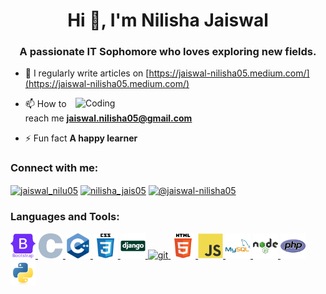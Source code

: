<h1 align="center">Hi 👋, I'm Nilisha Jaiswal</h1>
<h3 align="center">A passionate IT Sophomore who loves exploring new fields.</h3>

- 📝 I regularly write articles on [https://jaiswal-nilisha05.medium.com/](https://jaiswal-nilisha05.medium.com/)
<img align="right" alt="Coding" width="400" src="https://cdn.dribbble.com/users/10549/screenshots/6139254/meditate.png">

- 📫 How to reach me **jaiswal.nilisha05@gmail.com**

- ⚡ Fun fact **A happy learner**

<h3 align="left">Connect with me:</h3>
<p align="left">
<a href="https://twitter.com/jaiswal_nilu05" target="blank"><img align="center" src="https://cdn.jsdelivr.net/npm/simple-icons@3.0.1/icons/twitter.svg" alt="jaiswal_nilu05" height="30" width="40" /></a>
<a href="https://instagram.com/nilisha_jais05" target="blank"><img align="center" src="https://cdn.jsdelivr.net/npm/simple-icons@3.0.1/icons/instagram.svg" alt="nilisha_jais05" height="30" width="40" /></a>
<a href="https://medium.com/@jaiswal-nilisha05" target="blank"><img align="center" src="https://cdn.jsdelivr.net/npm/simple-icons@3.0.1/icons/medium.svg" alt="@jaiswal-nilisha05" height="30" width="40" /></a>
</p>

<h3 align="left">Languages and Tools:</h3>
<p align="left"> <a href="https://getbootstrap.com" target="_blank"> <img src="https://raw.githubusercontent.com/devicons/devicon/master/icons/bootstrap/bootstrap-plain-wordmark.svg" alt="bootstrap" width="40" height="40"/> </a> <a href="https://www.cprogramming.com/" target="_blank"> <img src="https://raw.githubusercontent.com/devicons/devicon/master/icons/c/c-original.svg" alt="c" width="40" height="40"/> </a> <a href="https://www.w3schools.com/cpp/" target="_blank"> <img src="https://raw.githubusercontent.com/devicons/devicon/master/icons/cplusplus/cplusplus-original.svg" alt="cplusplus" width="40" height="40"/> </a> <a href="https://www.w3schools.com/css/" target="_blank"> <img src="https://raw.githubusercontent.com/devicons/devicon/master/icons/css3/css3-original-wordmark.svg" alt="css3" width="40" height="40"/> </a> <a href="https://www.djangoproject.com/" target="_blank"> <img src="https://raw.githubusercontent.com/devicons/devicon/master/icons/django/django-original.svg" alt="django" width="40" height="40"/> </a> <a href="https://git-scm.com/" target="_blank"> <img src="https://www.vectorlogo.zone/logos/git-scm/git-scm-icon.svg" alt="git" width="40" height="40"/> </a> <a href="https://www.w3.org/html/" target="_blank"> <img src="https://raw.githubusercontent.com/devicons/devicon/master/icons/html5/html5-original-wordmark.svg" alt="html5" width="40" height="40"/> </a> <a href="https://developer.mozilla.org/en-US/docs/Web/JavaScript" target="_blank"> <img src="https://raw.githubusercontent.com/devicons/devicon/master/icons/javascript/javascript-original.svg" alt="javascript" width="40" height="40"/> </a> <a href="https://www.mysql.com/" target="_blank"> <img src="https://raw.githubusercontent.com/devicons/devicon/master/icons/mysql/mysql-original-wordmark.svg" alt="mysql" width="40" height="40"/> </a> <a href="https://nodejs.org" target="_blank"> <img src="https://raw.githubusercontent.com/devicons/devicon/master/icons/nodejs/nodejs-original-wordmark.svg" alt="nodejs" width="40" height="40"/> </a> <a href="https://www.php.net" target="_blank"> <img src="https://raw.githubusercontent.com/devicons/devicon/master/icons/php/php-original.svg" alt="php" width="40" height="40"/> </a> <a href="https://www.python.org" target="_blank"> <img src="https://raw.githubusercontent.com/devicons/devicon/master/icons/python/python-original.svg" alt="python" width="40" height="40"/> </a> </p>

